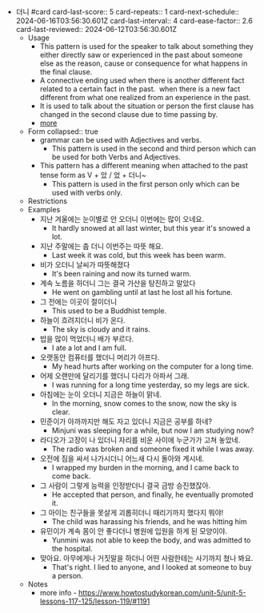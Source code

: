 - 더니 #card
  card-last-score:: 5
  card-repeats:: 1
  card-next-schedule:: 2024-06-16T03:56:30.601Z
  card-last-interval:: 4
  card-ease-factor:: 2.6
  card-last-reviewed:: 2024-06-12T03:56:30.601Z
	- Usage
		- This pattern is used for the speaker to talk about something they either directly saw or experienced in the past about someone else as the reason, cause or consequence for what happens in the final clause.
		- A connective ending used when there is another different fact related to a certain fact in the past.  when there is a new fact different from what one realized from an experience in the past.
		- It is used to talk about the situation or person the first clause has changed in the second clause due to time passing by.
		- [more](https://koreangrammardifferently.wordpress.com/2019/12/21/difference-between-%EB%8D%94%EB%8B%88-%EC%95%98-%EC%97%88%EB%8D%94%EB%8B%88-and-other-sentence-conjugation-patterns/)
	- Form
	  collapsed:: true
		- grammar can be used with Adjectives and verbs.
			- This pattern is used in the second and third person which can be used for both Verbs and Adjectives.
		- This pattern has a different meaning when attached to the past tense form as V + 았 / 었 + 더니~
			- This pattern is used in the first person only which can be used with verbs only.
	- Restrictions
	- Examples
		- 지난 겨울에는 눈이별로 안 오더니 이번에는 많이 오네요.
			- It hardly snowed at all last winter, but this year it's snowed a lot.
		- 지난 주말에는 춥 더니 이번주는 따뜻 해요.
			- Last week it was cold, but this week has been warm.
		- 비가 오더니 날씨가 따뜻해졌다
			- It's been raining and now its turned warm.
		- 계속 노름을 하더니 그는 결국 가산을 탕진하고 말았다
			- He went on gambling until at last he lost all his fortune.
		- 그 전에는 이곳이 절이더니
			- This used to be a Buddhist temple.
		- 하늘이 흐려지더니 비가 온다.
			- The sky is cloudy and it rains.
		- 밥을 많이 먹었더니 배가 부르다.
			- I ate a lot and I am full.
		- 오랫동안 컴퓨터를 했더니 머리가 아프다.
			- My head hurts after working on the computer for a long time.
		- 어제 오랜만에 달리기를 했더니 다리가 아파서 그래.
			- I was running for a long time yesterday, so my legs are sick.
		- 아침에는 눈이 오더니 지금은 하늘이 맑네.
			- In the morning, snow comes to the snow, now the sky is clear.
		- 민준이가 아까까지만 해도 자고 있더니 지금은 공부를 하네?
			- Minjuni was sleeping for a while, but now I am studying now?
		- 라디오가 고장이 나 있더니 자리를 비운 사이에 누군가가 고쳐 놓았네.
			- The radio was broken and someone fixed it while I was away.
		- 오전에 짐을 싸서 나가시더니 어느새 다시 돌아와 계시네.
			- I wrapped my burden in the morning, and I came back to come back.
		- 그 사람이 그렇게 능력을 인정받더니 결국 금방 승진했잖아.
			- He accepted that person, and finally, he eventually promoted it.
		- 그 아이는 친구들을 못살게 괴롭히더니 때리기까지 했다지 뭐야!
			- The child was harassing his friends, and he was hitting him
		- 유민이가 계속 몸이 안 좋다더니 병원에 입원을 하게 된 모양이야.
			- Yunmini was not able to keep the body, and was admitted to the hospital.
		- 맞아요. 아무에게나 거짓말을 하더니 어떤 사람한테는 사기까지 쳤나 봐요.
			- That's right. I lied to anyone, and I looked at someone to buy a person.
	- Notes
		- more info - https://www.howtostudykorean.com/unit-5/unit-5-lessons-117-125/lesson-119/#1191